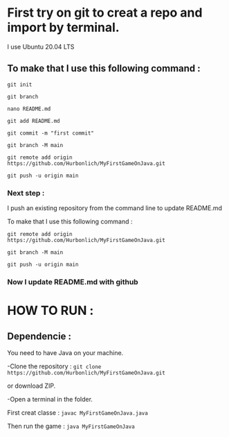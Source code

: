 # First try on git to creat a repo and import by terminal.

I use Ubuntu 20.04 LTS

## To make that I use this following command : 
```
git init
```
```
git branch
```
```
nano README.md
```
```
git add README.md
```
```
git commit -m "first commit"
```
```
git branch -M main
```
```
git remote add origin https://github.com/Hurbonlich/MyFirstGameOnJava.git
```
```
git push -u origin main 
```

### Next step : 

I push an existing repository from the command line to update README.md

To make that I use this following command : 
```
git remote add origin https://github.com/Hurbonlich/MyFirstGameOnJava.git
```
```
git branch -M main
```
```
git push -u origin main
```

### Now I update README.md with github


# HOW TO RUN : 

## Dependencie : 
You need to have Java on your machine.

-Clone the repository : ```git clone https://github.com/Hurbonlich/MyFirstGameOnJava.git```

or download ZIP.

-Open a terminal in the folder.

First creat classe : ```javac MyFirstGameOnJava.java```

Then run the game : ```java MyFirstGameOnJava```




